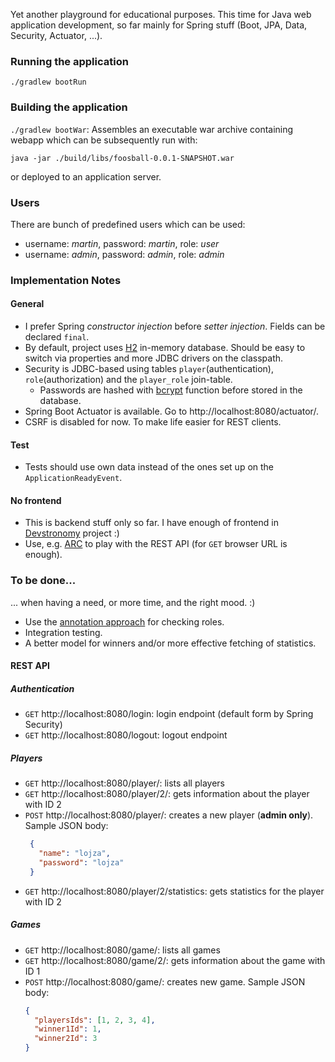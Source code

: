 Yet another playground for educational purposes. This time for Java web application development, so far mainly for
Spring stuff (Boot, JPA, Data, Security, Actuator,  ...).


### Running the application

`./gradlew bootRun`

### Building the application

`./gradlew bootWar`: Assembles an executable war archive containing webapp which can be subsequently run with:

  `java -jar ./build/libs/foosball-0.0.1-SNAPSHOT.war`
  
or deployed to an application server.

### Users

There are bunch of predefined users which can be used:

* username: _martin_, password: _martin_, role: _user_
* username: _admin_, password: _admin_, role: _admin_

### Implementation Notes

#### General
* I prefer Spring _constructor injection_ before _setter injection_. Fields can be declared `final`.
* By default, project uses [H2](http://www.h2database.com/) in-memory database. Should be easy to switch via properties
and more JDBC drivers on the classpath.
* Security is JDBC-based using tables `player`(authentication), `role`(authorization) and the `player_role` join-table.
  * Passwords are hashed with [bcrypt](https://en.wikipedia.org/wiki/Bcrypt) function before stored in the database.
* Spring Boot Actuator is available. Go to http://localhost:8080/actuator/.
* CSRF is disabled for now. To make life easier for REST clients.

#### Test
* Tests should use own data instead of the ones set up on the `ApplicationReadyEvent`.

#### No frontend
* This is backend stuff only so far. I have enough of frontend in [Devstronomy](https://devstronomy.com/) project :)
* Use, e.g. [ARC](https://chrome.google.com/webstore/detail/advanced-rest-client/hgmloofddffdnphfgcellkdfbfbjeloo)
to play with the REST API (for `GET` browser URL is enough).

### To be done...
... when having a need, or more time, and the right mood. :)

* Use the [annotation approach](https://www.baeldung.com/spring-security-expressions-basic.) for checking roles.
* Integration testing.
* A better model for winners and/or more effective fetching of statistics.


#### REST API

##### Authentication
* `GET` http://localhost:8080/login: login endpoint (default form by Spring Security)
* `GET` http://localhost:8080/logout: logout endpoint

##### Players
* `GET` http://localhost:8080/player/: lists all players
* `GET` http://localhost:8080/player/2/: gets information about the player with ID 2
* `POST` http://localhost:8080/player/: creates a new player (**admin only**). Sample JSON body:
   ```json
    {
      "name": "lojza",
      "password": "lojza"
    }
    ```
* `GET` http://localhost:8080/player/2/statistics: gets statistics for the player with ID 2

##### Games
* `GET` http://localhost:8080/game/: lists all games
* `GET` http://localhost:8080/game/2/: gets information about the game with ID 1
* `POST` http://localhost:8080/game/: creates new game. Sample JSON body:
    ```json
    {
      "playersIds": [1, 2, 3, 4],
      "winner1Id": 1,
      "winner2Id": 3
    }
    ```
